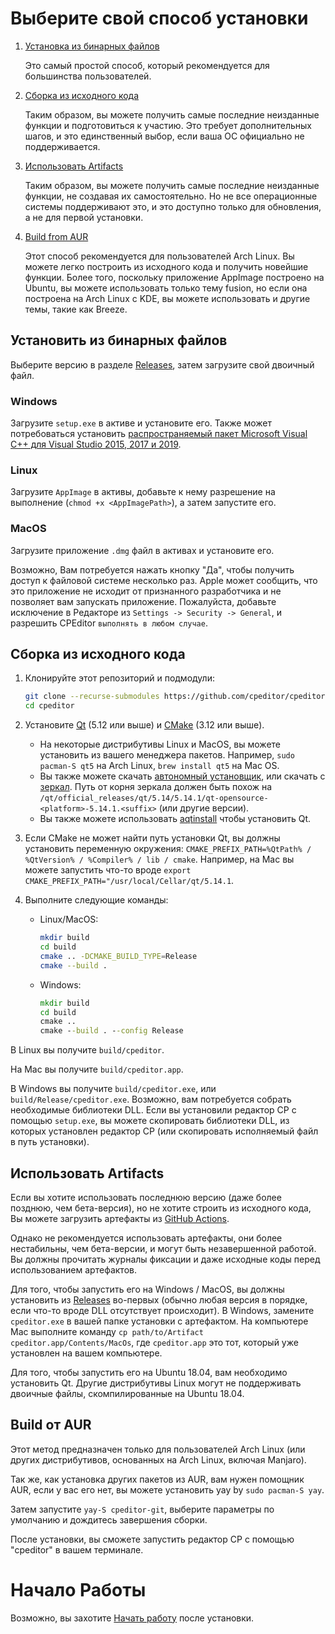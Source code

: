 # Выберите свой способ установки

1. [Установка из бинарных файлов](#Установить-из-бинарных-файлов)

   Это самый простой способ, который рекомендуется для большинства пользователей.

2. [Сборка из исходного кода](#Сборка-из-исходного-кода)

   Таким образом, вы можете получить самые последние неизданные функции и подготовиться к участию. Это требует дополнительных шагов, и это единственный выбор, если ваша ОС официально не поддерживается.

3. [Использовать Artifacts](#Использовать-Artifacts)

    Таким образом, вы можете получить самые последние неизданные функции, не создавая их самостоятельно. Но не все операционные системы поддерживают это, и это доступно только для обновления, а не для первой установки.

4. [Build from AUR](#Build-from-AUR)

   Этот способ рекомендуется для пользователей Arch Linux. Вы можете легко построить из исходного кода и получить новейшие функции. Более того, поскольку приложение AppImage построено на Ubuntu, вы можете использовать только тему fusion, но если она построена на Arch Linux с KDE, вы можете использовать и другие темы, такие как Breeze.

## Установить из бинарных файлов

Выберите версию в разделе [Releases](https://github.com/cpeditor/cpeditor/releases), затем загрузите свой двоичный файл.

### Windows

Загрузите `setup.exe` в активе и установите его. Также может потребоваться установить [распространяемый пакет Microsoft Visual C++ для Visual Studio 2015, 2017 и 2019](https://support.microsoft.com/en-us/help/2977003/the-latest-supported-visual-c-downloads).

### Linux

Загрузите `AppImage` в активы, добавьте к нему разрешение на выполнение (`chmod +x <AppImagePath>`), а затем запустите его.

### MacOS

Загрузите приложение `.dmg` файл в активах и установите его.

Возможно, Вам потребуется нажать кнопку "Да", чтобы получить доступ к файловой системе несколько раз. Apple может сообщить, что это приложение не исходит от признанного разработчика и не позволяет вам запускать приложение. Пожалуйста, добавьте исключение в Редакторе из `Settings -> Security -> General`, и разрешить CPEditor `выполнять в любом случае`.

## Сборка из исходного кода

1. Клонируйте этот репозиторий и подмодули:

	```sh
	git clone --recurse-submodules https://github.com/cpeditor/cpeditor.git
	cd cpeditor
	```

2. Установите [Qt](https://www.qt.io/download) (5.12 или выше) и [CMake](https://cmake.org/download/) (3.12 или выше).
   - На некоторые дистрибутивы Linux и MacOS, вы можете установить из вашего менеджера пакетов. Например, `sudo pacman-S qt5` на Arch Linux, `brew install qt5` на Mac OS.
   - Вы также можете скачать [автономный установщик](https://www.qt.io/offline-installers), или скачать с [зеркал](https://download.qt.io/static/mirrorlist/). Путь от корня зеркала должен быть похож на `/qt/official_releases/qt/5.14/5.14.1/qt-opensource-<platform>-5.14.1.<suffix>` (или другие версии).
   - Вы также можете использовать [aqtinstall](https://github.com/miurahr/aqtinstall) чтобы установить Qt.

3. Если CMake не может найти путь установки Qt, вы должны установить переменную окружения: `CMAKE_PREFIX_PATH=%QtPath% / %QtVersion% / %Compiler% / lib / cmake`. Например, на Mac вы можете запустить что-то вроде `export CMAKE_PREFIX_PATH="/usr/local/Cellar/qt/5.14.1`.

4. Выполните следующие команды:

	- Linux/MacOS:

		```sh
		mkdir build
		cd build
		cmake .. -DCMAKE_BUILD_TYPE=Release
		cmake --build .
		```

	- Windows:

		```bat
		mkdir build
		cd build
		cmake ..
		cmake --build . --config Release
		```

В Linux вы получите `build/cpeditor`.

На Mac вы получите `build/cpeditor.app`.

В Windows вы получите `build/cpeditor.exe`, или `build/Release/cpeditor.exe`. Возможно, вам потребуется собрать необходимые библиотеки DLL. Если вы установили редактор CP с помощью `setup.exe`, вы можете скопировать библиотеки DLL, из которых установлен редактор CP (или скопировать исполняемый файл в путь установки).

## Использовать Artifacts

Если вы хотите использовать последнюю версию (даже более позднюю, чем бета-версия), но не хотите строить из исходного кода, Вы можете загрузить артефакты из [GitHub Actions](https://github.com/cpeditor/cpeditor/actions).

Однако не рекомендуется использовать артефакты, они более нестабильны, чем бета-версии, и могут быть незавершенной работой. Вы должны прочитать журналы фиксации и даже исходные коды перед использованием артефактов.

Для того, чтобы запустить его на Windows / MacOS, вы должны установить из [Releases](https://github.com/cpeditor/cpeditor/releases) во-первых (обычно любая версия в порядке, если что-то вроде DLL отсутствует происходит). В Windows, замените `cpeditor.exe` в вашей папке установки с артефактом. На компьютере Mac выполните команду `cp path/to/Artifact cpeditor.app/Contents/MacOs`, где `cpeditor.app` это тот, который уже установлен на вашем компьютере.

Для того, чтобы запустить его на Ubuntu 18.04, вам необходимо установить Qt. Другие дистрибутивы Linux могут не поддерживать двоичные файлы, скомпилированные на Ubuntu 18.04.

## Build от AUR

Этот метод предназначен только для пользователей Arch Linux (или других дистрибутивов, основанных на Arch Linux, включая Manjaro).

Так же, как установка других пакетов из AUR, вам нужен помощник AUR, если у вас его нет, вы можете установить yay by `sudo pacman-S yay`.

Затем запустите `yay-S cpeditor-git`, выберите параметры по умолчанию и дождитесь завершения сборки.

После установки, вы сможете запустить редактор CP с помощью "cpeditor" в вашем терминале.

# Начало Работы

Возможно, вы захотите [Начать работу](MANUAL_ru-RU.md#Начало-Работы) после установки.
